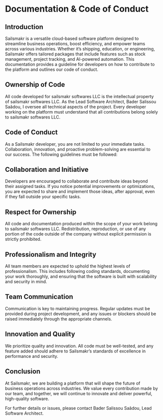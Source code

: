# Documentation & Code of Conduct

## Introduction
Sailsmakr is a versatile cloud-based software platform designed to streamline business operations, boost efficiency, and empower teams across various industries. Whether it’s shipping, education, or engineering, Sailsmakr offers tailored packages that include features such as stock management, project tracking, and AI-powered automation. This documentation provides a guideline for developers on how to contribute to the platform and outlines our code of conduct.

## Ownership of Code
All code developed for sailsmakr softwares LLC is the intellectual property of sailsmakr softwares LLC. As the Lead Software Architect, Bader Salissou Saâdou, I oversee all technical aspects of the project. Every developer working on the platform must understand that all contributions belong solely to sailsmakr softwares LLC.

## Code of Conduct
As a Sailsmakr developer, you are not limited to your immediate tasks. Collaboration, innovation, and proactive problem-solving are essential to our success. The following guidelines must be followed:

## Collaboration and Initiative
Developers are encouraged to collaborate and contribute ideas beyond their assigned tasks. If you notice potential improvements or optimizations, you are expected to share and implement those ideas, after approval, even if they fall outside your specific tasks.

## Respect for Ownership
All code and documentation produced within the scope of your work belong to sailsmakr softwares LLC. Redistribution, reproduction, or use of any portion of the code outside of the company without explicit permission is strictly prohibited.

## Professionalism and Integrity
All team members are expected to uphold the highest levels of professionalism. This includes following coding standards, documenting your work thoroughly, and ensuring that the software is built with scalability and security in mind.

## Team Communication
Communication is key to maintaining progress. Regular updates must be provided during project development, and any issues or blockers should be raised immediately through the appropriate channels.

## Innovation and Quality
We prioritize quality and innovation. All code must be well-tested, and any feature added should adhere to Sailsmakr’s standards of excellence in performance and security.

## Conclusion
At Sailsmakr, we are building a platform that will shape the future of business operations across industries. We value every contribution made by our team, and together, we will continue to innovate and deliver powerful, high-quality software.

For further details or issues, please contact Bader Salissou Saâdou, Lead Software Architect.